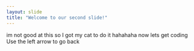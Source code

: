 ```yaml
---
layout: slide
title: "Welcome to our second slide!"
---
```

im not good at this so I got my cat to do it hahahaha now lets get coding
Use the left arrow to go back
